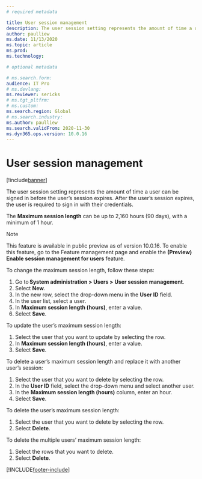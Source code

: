 ```yaml
---
# required metadata

title: User session management
description: The user session setting represents the amount of time a user can be signed in before the user’s session expires.
author: paulliew
ms.date: 11/13/2020
ms.topic: article
ms.prod:
ms.technology: 

# optional metadata

# ms.search.form:
audience: IT Pro
# ms.devlang: 
ms.reviewer: sericks
# ms.tgt_pltfrm: 
# ms.custom: 
ms.search.region: Global
# ms.search.industry:
ms.author: paulliew
ms.search.validFrom: 2020-11-30
ms.dyn365.ops.version: 10.0.16
---
```


# User session management

[!include[banner](../includes/banner.md)]


The user session setting represents the amount of time a user can be signed in before the user’s session expires. After the user’s session expires, the user is required to sign in with their credentials.

The **Maximum session length** can be up to 2,160 hours (90 days), with a minimum of 1 hour.  

> [!NOTE] 
> This feature is available in public preview as of version 10.0.16. To enable this feature, go to the Feature management page and enable the **(Preview) Enable session management for users** feature. 

To change the maximum session length, follow these steps: 

1. Go to **System administration > Users > User session management**. 
2. Select **New**.  
3. In the new row, select the drop-down menu in the **User ID** field.  
4. In the user list, select a user. 
5. In **Maximum session length (hours)**, enter a value. 
6. Select **Save**. 

To update the user’s maximum session length: 

1. Select the user that you want to update by selecting the row. 
2. In **Maximum session length (hours)**, enter a value. 
3. Select **Save**. 

To delete a user’s maximum session length and replace it with another user’s session: 

1. Select the user that you want to delete by selecting the row. 
2. In the **User ID** field, select the drop-down menu and select another user. 
3. In the **Maximum session length (hours)** column, enter an hour. 
4. Select **Save**. 
 
To delete the user’s maximum session length: 

1. Select the user that you want to delete by selecting the row. 
2. Select **Delete**.

To delete the multiple users’ maximum session length: 

1. Select the rows that you want to delete. 
2. Select **Delete**.


[!INCLUDE[footer-include](../../../includes/footer-banner.md)]